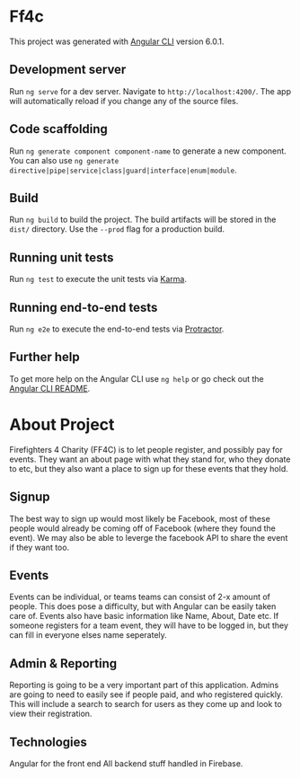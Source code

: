 # Ff4c

This project was generated with [Angular CLI](https://github.com/angular/angular-cli) version 6.0.1.

## Development server

Run `ng serve` for a dev server. Navigate to `http://localhost:4200/`. The app will automatically reload if you change any of the source files.

## Code scaffolding

Run `ng generate component component-name` to generate a new component. You can also use `ng generate directive|pipe|service|class|guard|interface|enum|module`.

## Build

Run `ng build` to build the project. The build artifacts will be stored in the `dist/` directory. Use the `--prod` flag for a production build.

## Running unit tests

Run `ng test` to execute the unit tests via [Karma](https://karma-runner.github.io).

## Running end-to-end tests

Run `ng e2e` to execute the end-to-end tests via [Protractor](http://www.protractortest.org/).

## Further help

To get more help on the Angular CLI use `ng help` or go check out the [Angular CLI README](https://github.com/angular/angular-cli/blob/master/README.md).

# About Project
Firefighters 4 Charity (FF4C) is to let people register, and possibly pay for events.
They want an about page with what they stand for, who they donate to etc, but they also want
a place to sign up for these events that they hold.

## Signup
The best way to sign up would most likely be Facebook, most of these people would
already be coming off of Facebook (where they found the event). We may also be able
to leverge the facebook API to share the event if they want too.

## Events
Events can be individual, or teams teams can consist of 2-x amount of people. This
does pose a difficulty, but with Angular can be easily taken care of. Events also
have basic information like Name, About, Date etc. If someone registers for a team
event, they will have to be logged in, but they can fill in everyone elses name seperately.

## Admin & Reporting
Reporting is going to be a very important part of this application. Admins are going
to need to easily see if people paid, and who registered quickly. This will include
a search to search for users as they come up and look to view their registration.

## Technologies
Angular for the front end
All backend stuff handled in Firebase.
